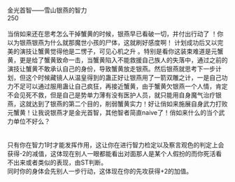 <title>金光首智——雪山银燕</title>
<meta name="GENERATOR" content="WinCHM">
<meta http-equiv="Content-Type" content="text/html; charset=gb2312">
<br>金光首智——雪山银燕的智力
<br>250
<br>
<br>当俏如来还在思考怎么干掉蟹黄的时候，银燕早已看破一切，并付出行动了 ！你以为银燕银燕为什么就那魔世小孩的尸体，这就刷好感度啊！ 计划成功后又以完美的演技让蟹黄觉得他是二愣子，可见心机之升 。特别是看你这装束难道是元蟹黄，更是给了蟹黄致命一击，当蟹黄陷入不能救援自己族人的失落中，通过之前的演技让蟹黄不敢承认自己的身份，导致蟹黄放走银燕。然后银燕就思考下一步计划，但这个时候藏镜人从温皇得到的蛊正好让银燕用了一箭双雕之计，一是自己功力不足可以通过服用蛊让自己疯狂，再接近蟹黄，由于蟹黄欠银燕一个人情，肯定不会见死不救，但是自己是势单力薄有没有医护人员，就只能用自身魔气治疗银燕，这就达到了银燕的第二个目的，削弱蟹黄实力！好让俏如来施展自身武力打败元蟹黄！让我说银燕才是金光首智，其他智者简直naive了！俏如来什么的当个武力单位不好么？
<br>
<br>
<br>只有你在智力1时才能发挥作用，这让你在进行智力检定以及察言观色的判定上会获得-2的减值，这体现在别人一眼都能看出对面那人是某个人假扮的而你死活看不出来或者类似的表现，由ST判断。
<br>同时你的身体会先别人一步行动，这体现在你的先攻获得+2的加值。
<br>